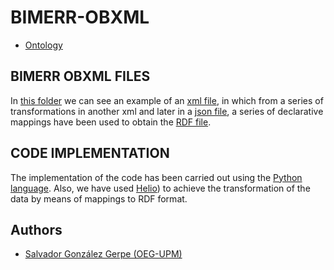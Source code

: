 # BIMERR-OBXML

- [Ontology](https://bimerr.iot.linkeddata.es/def/occupancy-profile/)

## BIMERR OBXML FILES

In [this folder](./Examples) we can see an example of an [xml file](./Examples/new.xml), in which from a series of transformations in another xml and later in a [json file](./Examples/new.json), a series of declarative mappings have been used to obtain the [RDF file](./RDF_Examples/obXML.ttl).



## CODE IMPLEMENTATION

The implementation of the code has been carried out using the [Python language](https://www.python.org/download/releases/3.0/). Also, we have used [Helio](https://oeg-upm.github.io/helio/)) to achieve the transformation of the data by means of mappings to RDF format.

## Authors

- [Salvador González Gerpe (OEG-UPM)](https://github.com/Salva5297)